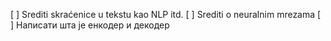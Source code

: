 [ ] Srediti skraćenice u tekstu kao NLP itd.
[ ] Srediti o neuralnim mrezama
[ ] Написати шта је енкодер и декодер